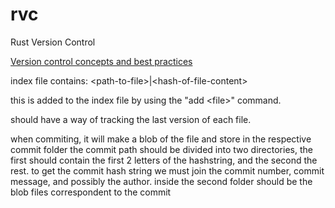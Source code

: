 # rvc
Rust Version Control

[Version control concepts and best practices](https://homes.cs.washington.edu/~mernst/advice/version-control.html)


index file contains:
\<path-to-file\>|\<hash-of-file-content\>

this is added to the index file by using the "add \<file\>" command.

should have a way of tracking the last version of each file.

when commiting, it will make a blob of the file and store in the respective commit folder
the commit path should be divided into two directories, the first should contain the first 2 letters of the hashstring, and the second the rest.
to get the commit hash string we must join the commit number, commit message, and possibly the author.
inside the second folder should be the blob files correspondent to the commit
